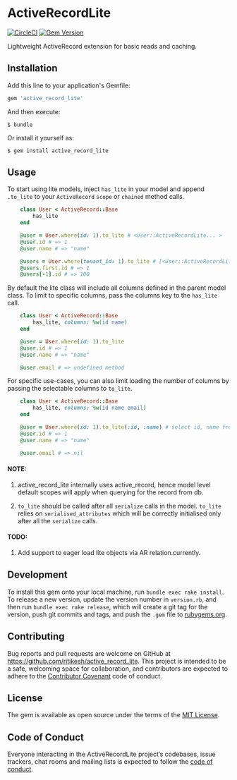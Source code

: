# ActiveRecordLite
[![CircleCI](https://dl.circleci.com/status-badge/img/gh/ritikesh/active_record_lite/tree/master.svg?style=svg)](https://dl.circleci.com/status-badge/redirect/gh/ritikesh/active_record_lite/tree/master)
[![Gem Version](https://badge.fury.io/rb/active_record_lite.svg)](https://badge.fury.io/rb/active_record_lite)

Lightweight ActiveRecord extension for basic reads and caching.

## Installation

Add this line to your application's Gemfile:

```ruby
gem 'active_record_lite'
```

And then execute:

    $ bundle

Or install it yourself as:

    $ gem install active_record_lite

## Usage

To start using lite models, inject `has_lite` in your model and append `.to_lite` to your `ActiveRecord` `scope` or `chained` method calls.

```ruby
    class User < ActiveRecord::Base
        has_lite
    end

    @user = User.where(id: 1).to_lite # <User::ActiveRecordLite... >
    @user.id # => 1
    @user.name # => "name"

    @users = User.where(tenant_id: 1).to_lite # [<User::ActiveRecordLite... >, ...]
    @users.first.id # => 1
    @users[-1].id # => 100
```

By default the lite class will include all columns defined in the parent model class. To limit to specific columns, pass the columns key to the `has_lite` call.

```ruby
    class User < ActiveRecord::Base
        has_lite, columns: %w(id name)
    end

    @user = User.where(id: 1).to_lite
    @user.id # => 1
    @user.name # => "name"

    @user.email # => undefined method
```

For specific use-cases, you can also limit loading the number of columns by passing the selectable columns to `to_lite`.

```ruby
    class User < ActiveRecord::Base
        has_lite, columns: %w(id name email)
    end

    @user = User.where(id: 1).to_lite(:id, :name) # select id, name from users where id = 1;
    @user.id # => 1
    @user.name # => "name"

    @user.email # => nil
```

#### NOTE:
1. active_record_lite internally uses active_record, hence model level default scopes will apply when querying for the record from db.

2. `to_lite` should be called after all `serialize` calls in the model. `to_lite` relies on `serialised_attributes` which will be correctly initialised only after all the `serialize` calls.

#### TODO:
1. Add support to eager load lite objects via AR relation.currently.

## Development

To install this gem onto your local machine, run `bundle exec rake install`. To release a new version, update the version number in `version.rb`, and then run `bundle exec rake release`, which will create a git tag for the version, push git commits and tags, and push the `.gem` file to [rubygems.org](https://rubygems.org).

## Contributing

Bug reports and pull requests are welcome on GitHub at https://github.com/ritikesh/active_record_lite. This project is intended to be a safe, welcoming space for collaboration, and contributors are expected to adhere to the [Contributor Covenant](http://contributor-covenant.org) code of conduct.

## License

The gem is available as open source under the terms of the [MIT License](https://opensource.org/licenses/MIT).

## Code of Conduct

Everyone interacting in the ActiveRecordLite project’s codebases, issue trackers, chat rooms and mailing lists is expected to follow the [code of conduct](https://github.com/[USERNAME]/active_record_lite/blob/master/CODE_OF_CONDUCT.md).
